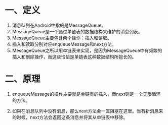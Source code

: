 # 一、定义 #

1. 消息队列在Android中指的是MessageQueue。
2. MessageQueue是一个通过单链表的数据结构来维护的消息列表。
2. MessageQueue主要包含两个操作：插入和读取。
3. 插入和读取分别对应enqueueMessage和next方法。
3. MessageQueue之所以用单链表来实现，是因为MessageQueue中有频繁的插入和删除操作，而这些恰恰是单链表这种数据结构所擅长的。

# 二、原理 #

1. enqueueMessage的操作主要就是单链表的插入，而next则是一个无限循环的方法。

1. 如果在消息队列中没有消息，那么next方法会一直阻塞在这里。当有新消息来的时候，next方法会返回这条消息并将其从单链表中移除。
